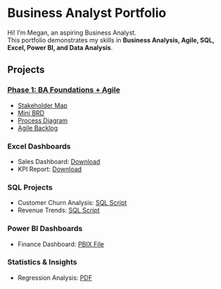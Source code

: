 # Business Analyst Portfolio

Hi! I’m Megan, an aspiring Business Analyst.  
This portfolio demonstrates my skills in **Business Analysis, Agile, SQL, Excel, Power BI, and Data Analysis**.

## Projects

### [Phase 1: BA Foundations + Agile](Phase1-BA-Foundations/)
- [Stakeholder Map](Phase1-BA-Foundations/StakeholderMap.pdf)
- [Mini BRD](Phase1-BA-Foundations/MiniBRD.pdf)
- [Process Diagram](Phase1-BA-Foundations/ProcessDiagram.pdf)
- [Agile Backlog](Phase1-BA-Foundations/AgileBacklog.xlsx)

### Excel Dashboards
- Sales Dashboard: [Download](Excel-Dashboards/SalesDashboard.xlsx)
- KPI Report: [Download](Excel-Dashboards/KPIReport.xlsx)

### SQL Projects
- Customer Churn Analysis: [SQL Script](SQL-Projects/CustomerChurn.sql)
- Revenue Trends: [SQL Script](SQL-Projects/RevenueTrends.sql)

### Power BI Dashboards
- Finance Dashboard: [PBIX File](PowerBI-Dashboards/FinanceDashboard.pbix)

### Statistics & Insights
- Regression Analysis: [PDF](Stats-Analysis/RegressionAnalysis.pdf)

